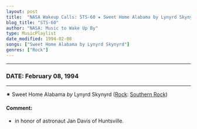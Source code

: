 ```yaml
---
layout: post
title:  "NASA Wakeup Calls: STS-60 ✷ Sweet Home Alabama by Lynyrd Skynyrd ✧ February 08, 1994"
blog_title: "STS-60"
author: "NASA: Music to Wake Up By"
type: MusicPlaylist
date_modified: 1994-02-08
songs: ["Sweet Home Alabama by Lynyrd Skynyrd"]
genres: ["Rock"]
---
```


----
### DATE: February 08, 1994
----
✷ Sweet Home Alabama *by* Lynyrd Skynyrd ([Rock](https://www.discogs.com/genre/Rock): [Southern Rock](https://www.discogs.com/style/Southern%20Rock)) <a target="blank_" href="https://www.discogs.com/Lynyrd-Skynyrd-Sweet-Home-Alabama/master/793081">
    <i class="fas fa-compact-disc"
       title="Discogs entry for this song"
       alt="Discogs entry for this song"
       style="font-size: 1.1em;"></i></a>
    

#### Comment:
* in honor of astronaut Jan Davis of Huntsville.



<br/>
<center>
	<a target="_blank"
	   href="https://twitter.com/intent/tweet?hashtags=Space,NASA,Playlist,NASAWakeupCalls,SpaceProgram&text=🚀 {{ page.author}}, '{{ page.songs.first }}' {{ page.title }}, {{ page.date | date: '%B %d, %Y' }}, {{ site.url }}{{ page.url }}&via=nasawakeupcalls"><i class="fab fa-twitter" title="Tweet this page" alt="Tweet this page" style="font-size: 1.3em;"></i></a>
	&nbsp; 	<i class="fas fa-user-astronaut" style="font-size: 1.5em;"></i> &nbsp;
    <a id="custom_amazon_link"
       type="amzn" search="#"
       category="popular music">
    <i class="fab fa-amazon" style="font-size: 1.3em;"></i></a>
</center>

<!-- Randomly resolve an individual entry from a song array -->
<script src="/assets/javascript/seedrandom.min.js"></script>
<script>
  var wake_me_up = ["Sweet Home Alabama by Lynyrd Skynyrd"];
  var prng = new Math.seedrandom();
  function randomSong() {
    song = wake_me_up[Math.floor(Math.random() * wake_me_up.length)];
    var amazon_link = document.getElementById("custom_amazon_link");
    amazon_link.setAttribute("search", song);
  }
  window.onload = randomSong();
</script>
